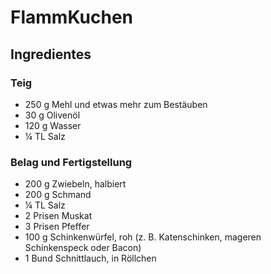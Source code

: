 # FlammKuchen 

## Ingredientes

 ### Teig

   - 250 g Mehl und etwas mehr zum Bestäuben
   - 30 g Olivenöl
   - 120 g Wasser
   - ¼ TL Salz

### Belag und Fertigstellung

   - 200 g Zwiebeln, halbiert
   - 200 g Schmand
   - ¼ TL Salz
   - 2 Prisen Muskat
   - 3 Prisen Pfeffer
   - 100 g Schinkenwürfel, roh (z. B. Katenschinken, mageren Schinkenspeck oder Bacon)
   - 1 Bund Schnittlauch, in Röllchen

